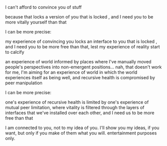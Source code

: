 I can't afford to convince you of stuff

because that locks <into my mental model of the world> a version of you that is locked <into my version of understanding>, and I need you to be more vitally yourself than that

I can be more precise:

my experience of convincing you locks <into my interface to relationality> an interface to you that is locked <into my current interface to a particular concept>, and I need you to be more free than that, lest my experience of reality start to calcify

an experience of world informed by places where I've manually moved people's perspectives into non-emergent positions... nah, that doesn't work for me, I'm aiming for an experience of world in which the world experiences itself as being well, and recursive health is compromised by peer manipulation

I can be more precise:

one's experience of recursive health is limited by one's experience of mutual peer limitation, where vitality is filtered through the layers of interfaces that we've installed over each other, and I need us to be more free than that

I am connected to you, not to my idea of you. I'll show you my ideas, if you want, but only if you make of them what you will. entertainment purposes only.
